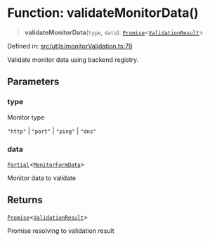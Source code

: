 # Function: validateMonitorData()

> **validateMonitorData**(`type`, `data`): [`Promise`](https://developer.mozilla.org/docs/Web/JavaScript/Reference/Global_Objects/Promise)\<[`ValidationResult`](../../../../shared/types/validation/interfaces/ValidationResult.md)\>

Defined in: [src/utils/monitorValidation.ts:79](https://github.com/Nick2bad4u/Uptime-Watcher/blob/main/src/utils/monitorValidation.ts#L79)

Validate monitor data using backend registry.

## Parameters

### type

Monitor type

`"http"` | `"port"` | `"ping"` | `"dns"`

### data

[`Partial`](https://www.typescriptlang.org/docs/handbook/utility-types.html#partialtype)\<[`MonitorFormData`](../../../types/monitorFormData/type-aliases/MonitorFormData.md)\>

Monitor data to validate

## Returns

[`Promise`](https://developer.mozilla.org/docs/Web/JavaScript/Reference/Global_Objects/Promise)\<[`ValidationResult`](../../../../shared/types/validation/interfaces/ValidationResult.md)\>

Promise resolving to validation result
